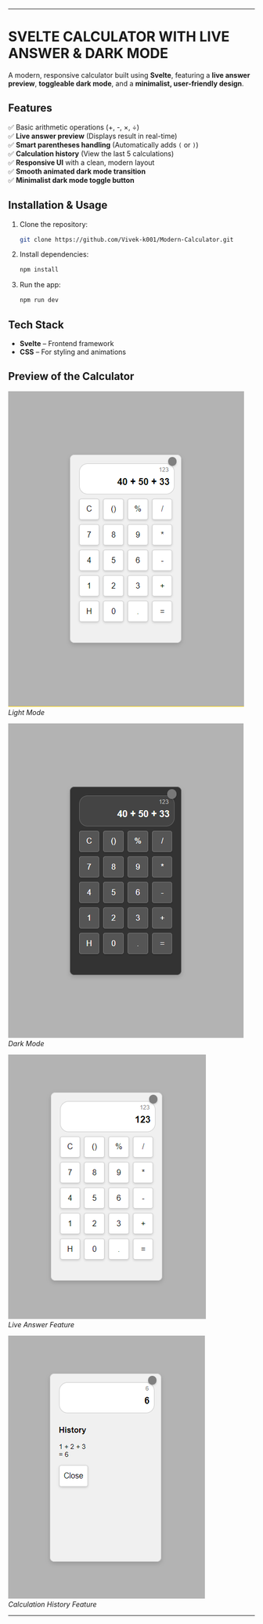 ﻿
---

# SVELTE CALCULATOR WITH LIVE ANSWER & DARK MODE  

A modern, responsive calculator built using **Svelte**, featuring a **live answer preview**, **toggleable dark mode**, and a **minimalist, user-friendly design**.  

## Features  

✅ Basic arithmetic operations (+, -, ×, ÷)  
✅ **Live answer preview** (Displays result in real-time)  
✅ **Smart parentheses handling** (Automatically adds `(` or `)`)  
✅ **Calculation history** (View the last 5 calculations)  
✅ **Responsive UI** with a clean, modern layout  
✅ **Smooth animated dark mode transition**  
✅ **Minimalist dark mode toggle button**  

## Installation & Usage  

1. Clone the repository:  
   ```bash
   git clone https://github.com/Vivek-k001/Modern-Calculator.git
   ```  
2. Install dependencies:  
   ```bash
   npm install
   ```  
3. Run the app:  
   ```bash
   npm run dev
   ```  

## Tech Stack  

- **Svelte** – Frontend framework  
- **CSS** – For styling and animations  

## Preview of the Calculator  

![Calculator Light Mode](preview/light-mode.png)  
*Light Mode*  

![Calculator Dark Mode](preview/dark-mode.png)  
*Dark Mode*  

![Live Answer Mode](preview/live.png)  
*Live Answer Feature*  

![Show History Mode](preview/history.png)  
*Calculation History Feature*  

---